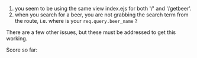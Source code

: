 1. you seem to be using the same view index.ejs for both '/' and '/getbeer'.
2. when you search for a beer, you are not grabbing the search term from the route, i.e. where is your `req.query.beer_name` ?

There are a few other issues, but these must be addressed to get this working.

Score so far: 